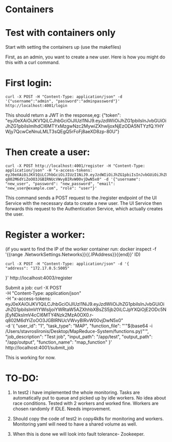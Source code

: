 # Containers

# Test with containers only
Start with setting the containers up (use the makefiles)

First, as an admin, you want to create a new user. Here is how you might do this with a curl command.
# First login:
    curl -X POST -H "Content-Type: application/json" -d '{"username":"admin", "password":"adminpassword"}' http://localhost:4001/login

This should return a JWT in the response,eg:
{"token": "eyJ0eXAiOiJKV1QiLCJhbGciOiJIUzI1NiJ9.eyJzdWIiOiJhZG1pbiIsInJvbGUiOiJhZG1pbiIsImlhdCI6MTYxMzgwNzc2MywiZXhwIjoxNjEzODA5NTYzfQ.YHYWjy7QcwCeNnuLMLT3sQEgQ5rFoFj8aeXD8zp-80U"}


# Then create a user:
    curl -X POST http://localhost:4001/register -H "Content-Type: application/json" -H "x-access-tokens: eyJ0eXAiOiJKV1QiLCJhbGciOiJIUzI1NiJ9.eyJzdWIiOiJhZG1pbiIsInJvbGUiOiJhZG1pbiIsImVtYWlsIjoiYWRtaW5AZXhhbXBsZS5jb20iLCJpYXQiOjE2ODc5NjEyNDksImV4cCI6MTY4Nzk2MzA0OX0.r-q802M6dYiZoOO3JGBIRNUcVWvyBIRvW00vjDwN5x0" -d '{"username": "new_user", "password": "new_password", "email": "new_user@example.com", "role": "user"}'
This command sends a POST request to the /register endpoint of the UI Service with the necessary data to create a new user. The UI Service then forwards this request to the Authentication Service, which actually creates the user.


# Register a worker: 
(if you want to find the IP of the worker container run:     docker inspect -f '{{range .NetworkSettings.Networks}}{{.IPAddress}}{{end}}' ID)

    curl -X POST -H "Content-Type: application/json" -d '{
    "address": "172.17.0.5:5005"
}' http://localhost:4003/register                                                                    

Submit a job:
    curl -X POST \
        -H "Content-Type: application/json" \
        -H "x-access-tokens: eyJ0eXAiOiJKV1QiLCJhbGciOiJIUzI1NiJ9.eyJzdWIiOiJhZG1pbiIsInJvbGUiOiJhZG1pbiIsImVtYWlsIjoiYWRtaW5AZXhhbXBsZS5jb20iLCJpYXQiOjE2ODc5NjEyNDksImV4cCI6MTY4Nzk2MzA0OX0.r-q802M6dYiZoOO3JGBIRNUcVWvyBIRvW00vjDwN5x0" \
        -d '{
            "user_id": "1", 
            "task_type": "MAP", 
            "function_file": "'"$(base64 -i /Users/stavroslironis/Desktop/MapReduce-System/functions.py)"'", 
            "job_description": "Test job", 
            "input_path": "/app/test", 
            "output_path": "/app/output", 
            "function_name": "map_function"
        }' \
        http://localhost:4001/submit_job


This is working for now.


# TO-DO:

1. In test2 i have implemented the whole monitoring.
Tasks are automatically put to queue and picked up by idle workers. No idea about race conditions. Tested with 2 workers and worked fine. Workers are chosen randomly if IDLE. Needs improvement.

2. Should copy the code of test2 in copy4k8s for monitoring and workers. Monitoring yaml will need to have a shared volume as well.


3. When this is done we will look into fault tolerance- Zookeeper.

